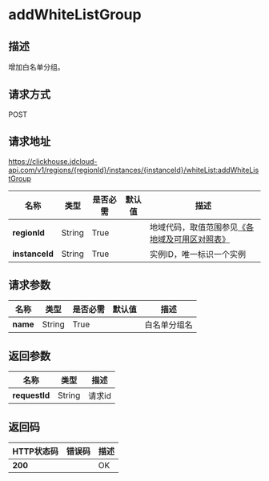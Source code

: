 # addWhiteListGroup


## 描述
增加白名单分组。

## 请求方式
POST

## 请求地址
https://clickhouse.jdcloud-api.com/v1/regions/{regionId}/instances/{instanceId}/whiteList:addWhiteListGroup

|名称|类型|是否必需|默认值|描述|
|---|---|---|---|---|
|**regionId**|String|True| |地域代码，取值范围参见[《各地域及可用区对照表》](../Enum-Definitions/Regions-AZ.md)|
|**instanceId**|String|True| |实例ID，唯一标识一个实例|

## 请求参数
|名称|类型|是否必需|默认值|描述|
|---|---|---|---|---|
|**name**|String|True| |白名单分组名|


## 返回参数
|名称|类型|描述|
|---|---|---|
|**requestId**|String|请求id|


## 返回码
|HTTP状态码|错误码|描述|
|---|---|---|
|**200**||OK|
